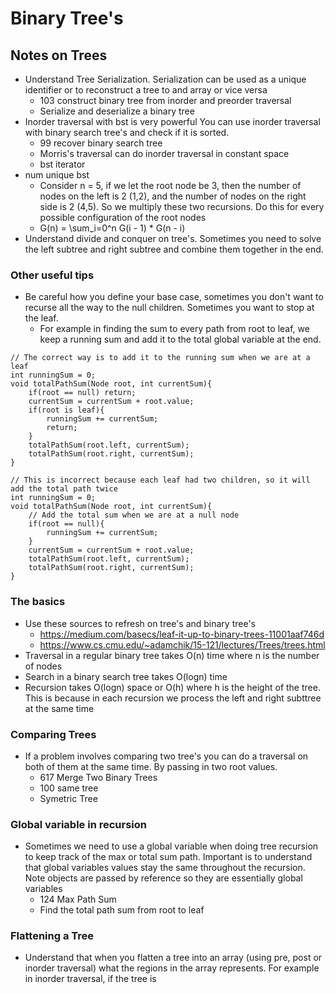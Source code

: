 # Binary Tree's

## Notes on Trees
* Understand Tree Serialization. Serialization can be used as a unique identifier or to reconstruct a tree to and array or vice versa
    - 103 construct binary tree from inorder and preorder traversal
    - Serialize and deserialize a binary tree
* Inorder traversal with bst is very powerful You can use inorder traversal with binary search tree's and check if it is sorted.
    - 99 recover binary search tree
    - Morris's traversal can do inorder traversal in constant space
    - bst iterator
* num unique bst
    - Consider n = 5, if we let the root node be 3, then the number of nodes on the left is 2 (1,2), and the number of nodes on the right side is 2 (4,5). So we multiply these two recursions. Do this for every possible configuration of the root nodes
    - G(n) = \sum_i=0^n G(i - 1) * G(n - i)
* Understand divide and conquer on tree's. Sometimes you need to solve the left subtree and right subtree and combine them together in the end.

### Other useful tips
* Be careful how you define your base case, sometimes you don't want to recurse all the way to the null children. Sometimes you want to stop at the leaf.
    - For example in finding the sum to every path from root to leaf, we keep a running sum and add it to the total global variable at the end.

```
// The correct way is to add it to the running sum when we are at a leaf
int runningSum = 0;
void totalPathSum(Node root, int currentSum){
    if(root == null) return;
    currentSum = currentSum + root.value;
    if(root is leaf){
        runningSum += currentSum;
        return;
    }
    totalPathSum(root.left, currentSum);
    totalPathSum(root.right, currentSum);
}

// This is incorrect because each leaf had two children, so it will add the total path twice
int runningSum = 0;
void totalPathSum(Node root, int currentSum){
    // Add the total sum when we are at a null node
    if(root == null){
        runningSum += currentSum;
    }
    currentSum = currentSum + root.value;
    totalPathSum(root.left, currentSum);
    totalPathSum(root.right, currentSum);
}

```



### The basics
* Use these sources to refresh on tree's and binary tree's
    - https://medium.com/basecs/leaf-it-up-to-binary-trees-11001aaf746d
    - https://www.cs.cmu.edu/~adamchik/15-121/lectures/Trees/trees.html
* Traversal in a regular binary tree takes O(n) time where n is the number of nodes
* Search in a binary search tree takes O(logn) time
* Recursion takes O(logn) space or O(h) where h is the height of the tree. This is because in each recursion we process the left and right subttree at the same time

###  Comparing Trees
* If a problem involves comparing two tree's you can do a traversal on both of them at the same time. By passing in two root values.
    - 617 Merge Two Binary Trees
    - 100 same tree
    - Symetric Tree

### Global variable in recursion
* Sometimes we need to use a global variable when doing tree recursion to keep track of the max or total sum path. Important is to understand that global variables values stay the same throughout the recursion. Note objects are passed by reference so they are essentially global variables
    - 124 Max Path Sum 
    - Find the total path sum from root to leaf 

### Flattening a Tree
* Understand that when you flatten a tree into an array (using pre, post or inorder traversal) what the regions in the array represents. For example in inorder traversal, if the tree is

